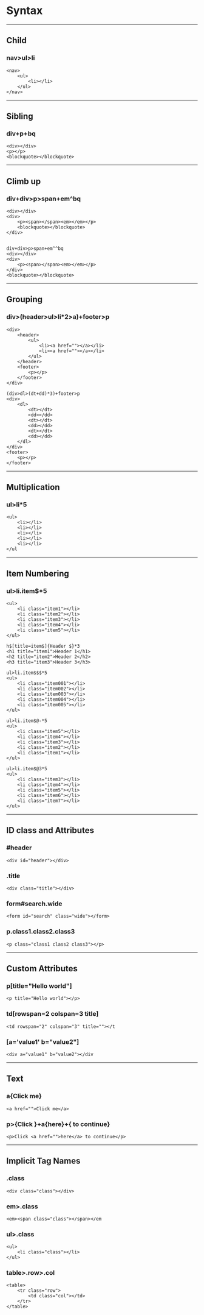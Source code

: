 # Syntax

---

## Child

### nav>ul>li

```
<nav>
    <ul>
        <li></li>
    </ul>
</nav>
```

---

## Sibling

### div+p+bq

```
<div></div>
<p></p>
<blockquote></blockquote>
```

---

## Climb up

### div+div>p>span+em^bq

```
<div></div>
<div>
    <p><span></span><em></em></p>
    <blockquote></blockquote>
</div>


div+div>p>span+em^^bq
<div></div>
<div>
    <p><span></span><em></em></p>
</div>
<blockquote></blockquote>
```

---

## Grouping

### div>(header>ul>li\*2>a)+footer>p

```
<div>
    <header>
        <ul>
            <li><a href=""></a></li>
            <li><a href=""></a></li>
        </ul>
    </header>
    <footer>
        <p></p>
    </footer>
</div>

(div>dl>(dt+dd)*3)+footer>p
<div>
    <dl>
        <dt></dt>
        <dd></dd>
        <dt></dt>
        <dd></dd>
        <dt></dt>
        <dd></dd>
    </dl>
</div>
<footer>
    <p></p>
</footer>
```

---

## Multiplication

### ul>li\*5

```
<ul>
    <li></li>
    <li></li>
    <li></li>
    <li></li>
    <li></li>
</ul
```

---

## Item Numbering

### ul>li.item\$\*5

```
<ul>
    <li class="item1"></li>
    <li class="item2"></li>
    <li class="item3"></li>
    <li class="item4"></li>
    <li class="item5"></li>
</ul>

h$[title=item$]{Header $}*3
<h1 title="item1">Header 1</h1>
<h2 title="item2">Header 2</h2>
<h3 title="item3">Header 3</h3>

ul>li.item$$$*5
<ul>
    <li class="item001"></li>
    <li class="item002"></li>
    <li class="item003"></li>
    <li class="item004"></li>
    <li class="item005"></li>
</ul>

ul>li.item$@-*5
<ul>
    <li class="item5"></li>
    <li class="item4"></li>
    <li class="item3"></li>
    <li class="item2"></li>
    <li class="item1"></li>
</ul>

ul>li.item$@3*5
<ul>
    <li class="item3"></li>
    <li class="item4"></li>
    <li class="item5"></li>
    <li class="item6"></li>
    <li class="item7"></li>
</ul>
```

---

## ID class and Attributes

### #header

```
<div id="header"></div>
```

### .title

```
<div class="title"></div>
```

### form#search.wide

```
<form id="search" class="wide"></form>
```

### p.class1.class2.class3

```
<p class="class1 class2 class3"></p>
```

---

## Custom Attributes

### p[title="Hello world"]

```
<p title="Hello world"></p>
```

### td[rowspan=2 colspan=3 title]

```
<td rowspan="2" colspan="3" title=""></t
```

### [a='value1' b="value2"]

```
<div a="value1" b="value2"></div
```

---

## Text

### a{Click me}

```
<a href="">Click me</a>
```

### p>{Click }+a{here}+{ to continue}

```
<p>Click <a href="">here</a> to continue</p>
```

---

## Implicit Tag Names

### .class

```
<div class="class"></div>
```

### em>.class

```
<em><span class="class"></span></em
```

### ul>.class

```
<ul>
    <li class="class"></li>
</ul>
```

### table>.row>.col

```
<table>
    <tr class="row">
        <td class="col"></td>
    </tr>
</table>
```
